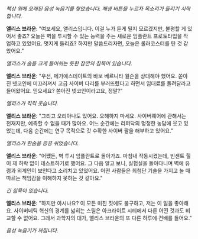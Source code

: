 _책상 위에 오래된 음성 녹음기를 찾았습니다. 재생 버튼을 누르자 목소리가 들리기 시작합니다._

**앨리스 브라운**: "여보세요, 앨리스입니다. 이걸 누가 듣게 될지 모르겠지만, 불평할 게 있어서 좋죠? 오늘은 벽을 투시할 수 있는 능력을 주는 새로운 임플란트 프로토타입을 작업하고 있었어요. 멋지게 들리죠? 하지만 말씀드리자면, 오늘은 롤러코스터를 탄 것 같았어요."

_앨리스가 숨을 크게 들이쉬는 듯한 잠깐의 침묵이 있습니다._

**앨리스 브라운**: "우선, 메가에스테이트의 바보 베르니타 윌슨을 상대해야 했어요. 쏟아진 넷코인에 미끄러져서 고급 사이버 다리를 부러뜨렸다고 하면서 임대료를 돌려달라고 들어왔어요. 믿으세요? 쏟아진 넷코인이라고요, 정말?"

_앨리스가 킥킥 웃습니다._

**앨리스 브라운**: "그리고 오리아나도 있어요. 오해하지 마세요. 사이버웨어에 관해서는 천재지만, 예측할 수 없을 때가 많아요. 어느 순간에는 리퍼닥의 멍청한 농담에 웃고 있었는데, 다음 순간에는 연구 목적으로 갓 수확한 사이버 팔을 해부하고 있어요."

_앨리스가 한숨을 끙끙 쉬었습니다._

**앨리스 브라운**: "어쨌든, 벽 투시 임플란트로 돌아가죠. 마침내 작동시켰는데, 빈센트 힐이 제 허락 없이 테스트하기로 했어요. 그 다음 알고 보니, 실험실을 돌아다니며 벽에 유령과 외계인이 보인다고 소리치고 있었어요. 어떤 사람들은 최첨단 기술을 가지고 놀 때 따르는 책임감을 이해하지 못하는 것 같아요."

_긴 침묵이 있습니다._

**앨리스 브라운**: "하지만 아시나요? 이 모든 미친 짓에도 불구하고, 저는 이 일을 좋아해요. 사이버네틱 혁신의 경계를 넓히는 스릴은 아크라이트 시티에서 다른 어떤 것과도 비교할 수 없어요. 그래서 과학자의 대가, 앨리스 브라운의 또 다른 하루에 건배를 들어요."

_음성 녹음기가 꺼집니다._
